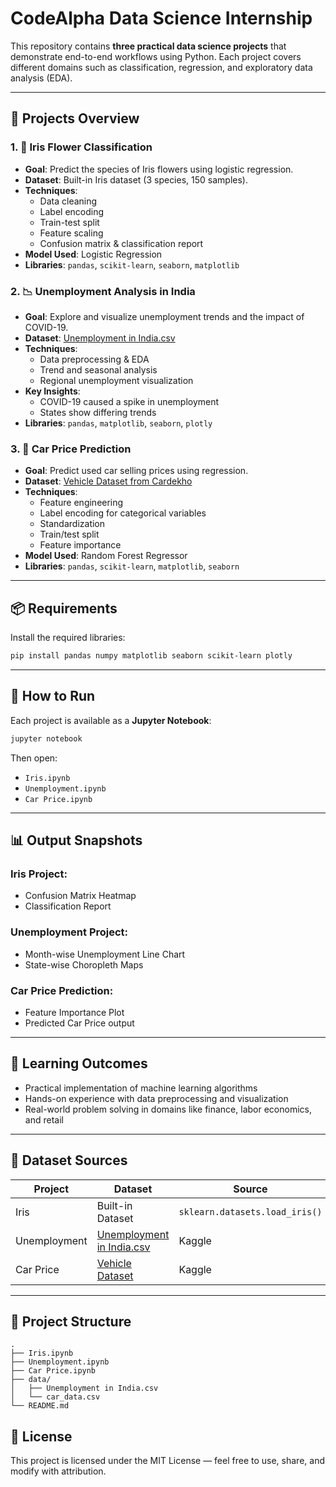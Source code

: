
# CodeAlpha Data Science Internship

This repository contains **three practical data science projects** that demonstrate end-to-end workflows using Python. Each project covers different domains such as classification, regression, and exploratory data analysis (EDA).

---

## 📁 Projects Overview

### 1. 🌸 Iris Flower Classification
- **Goal**: Predict the species of Iris flowers using logistic regression.
- **Dataset**: Built-in Iris dataset (3 species, 150 samples).
- **Techniques**:
  - Data cleaning
  - Label encoding
  - Train-test split
  - Feature scaling
  - Confusion matrix & classification report
- **Model Used**: Logistic Regression
- **Libraries**: `pandas`, `scikit-learn`, `seaborn`, `matplotlib`

### 2. 📉 Unemployment Analysis in India
- **Goal**: Explore and visualize unemployment trends and the impact of COVID-19.
- **Dataset**: [Unemployment in India.csv](https://www.kaggle.com/datasets/rajanand/unemployment-in-india)
- **Techniques**:
  - Data preprocessing & EDA
  - Trend and seasonal analysis
  - Regional unemployment visualization
- **Key Insights**:
  - COVID-19 caused a spike in unemployment
  - States show differing trends
- **Libraries**: `pandas`, `matplotlib`, `seaborn`, `plotly`

### 3. 🚗 Car Price Prediction
- **Goal**: Predict used car selling prices using regression.
- **Dataset**: [Vehicle Dataset from Cardekho](https://www.kaggle.com/datasets/nehalbirla/vehicle-dataset-from-cardekho)
- **Techniques**:
  - Feature engineering
  - Label encoding for categorical variables
  - Standardization
  - Train/test split
  - Feature importance
- **Model Used**: Random Forest Regressor
- **Libraries**: `pandas`, `scikit-learn`, `matplotlib`, `seaborn`

---

## 📦 Requirements

Install the required libraries:

```bash
pip install pandas numpy matplotlib seaborn scikit-learn plotly
```

---

## 🚀 How to Run

Each project is available as a **Jupyter Notebook**:

```bash
jupyter notebook
```

Then open:
- `Iris.ipynb`
- `Unemployment.ipynb`
- `Car Price.ipynb`

---

## 📊 Output Snapshots

### Iris Project:
- Confusion Matrix Heatmap
- Classification Report

### Unemployment Project:
- Month-wise Unemployment Line Chart
- State-wise Choropleth Maps

### Car Price Prediction:
- Feature Importance Plot
- Predicted Car Price output

---

## 🎯 Learning Outcomes

- Practical implementation of machine learning algorithms
- Hands-on experience with data preprocessing and visualization
- Real-world problem solving in domains like finance, labor economics, and retail

---

## 📁 Dataset Sources

| Project | Dataset | Source |
|--------|---------|--------|
| Iris | Built-in Dataset | `sklearn.datasets.load_iris()` |
| Unemployment | [Unemployment in India.csv](https://www.kaggle.com/datasets/rajanand/unemployment-in-india) | Kaggle |
| Car Price | [Vehicle Dataset](https://www.kaggle.com/datasets/nehalbirla/vehicle-dataset-from-cardekho) | Kaggle |

---

## 📂 Project Structure

```
.
├── Iris.ipynb
├── Unemployment.ipynb
├── Car Price.ipynb
├── data/
│   ├── Unemployment in India.csv
│   └── car_data.csv
└── README.md
```
## 📄 License
This project is licensed under the MIT License — feel free to use, share, and modify with attribution.
